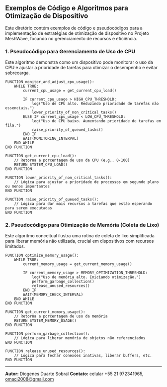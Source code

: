 

## Exemplos de Código e Algoritmos para Otimização de Dispositivo

Este diretório contém exemplos de código e pseudocódigos para a implementação de estratégias de otimização de dispositivo no Projeto MeshWave, focando no gerenciamento de recursos e eficiência.

### 1. Pseudocódigo para Gerenciamento de Uso de CPU

Este algoritmo demonstra como um dispositivo pode monitorar o uso da CPU e ajustar a prioridade de tarefas para otimizar o desempenho e evitar sobrecarga.

```pseudocode
FUNCTION monitor_and_adjust_cpu_usage():
    WHILE TRUE:
        current_cpu_usage = get_current_cpu_load()

        IF current_cpu_usage > HIGH_CPU_THRESHOLD:
            log("Uso de CPU alto. Reduzindo prioridade de tarefas não essenciais.")
            lower_priority_of_non_critical_tasks()
        ELSE IF current_cpu_usage < LOW_CPU_THRESHOLD:
            log("Uso de CPU baixo. Aumentando prioridade de tarefas em fila.")
            raise_priority_of_queued_tasks()
        END IF
        WAIT(MONITORING_INTERVAL)
    END WHILE
END FUNCTION

FUNCTION get_current_cpu_load():
    // Retorna a porcentagem de uso da CPU (e.g., 0-100)
    RETURN SYSTEM_CPU_LOAD()
END FUNCTION

FUNCTION lower_priority_of_non_critical_tasks():
    // Lógica para ajustar a prioridade de processos em segundo plano ou menos importantes
END FUNCTION

FUNCTION raise_priority_of_queued_tasks():
    // Lógica para dar mais recursos a tarefas que estão esperando para serem executadas
END FUNCTION
```

### 2. Pseudocódigo para Otimização de Memória (Coleta de Lixo)

Este algoritmo conceitual ilustra uma rotina de coleta de lixo simplificada para liberar memória não utilizada, crucial em dispositivos com recursos limitados.

```pseudocode
FUNCTION optimize_memory_usage():
    WHILE TRUE:
        current_memory_usage = get_current_memory_usage()

        IF current_memory_usage > MEMORY_OPTIMIZATION_THRESHOLD:
            log("Uso de memória alto. Iniciando otimização.")
            perform_garbage_collection()
            release_unused_resources()
        END IF
        WAIT(MEMORY_CHECK_INTERVAL)
    END WHILE
END FUNCTION

FUNCTION get_current_memory_usage():
    // Retorna a porcentagem de uso da memória
    RETURN SYSTEM_MEMORY_USAGE()
END FUNCTION

FUNCTION perform_garbage_collection():
    // Lógica para liberar memória de objetos não referenciados
END FUNCTION

FUNCTION release_unused_resources():
    // Lógica para fechar conexões inativas, liberar buffers, etc.
END FUNCTION
```

---

**Autor:** Diogenes Duarte Sobral
**Contato:** celular +55 21 972341965, omaci2008@gmail.com


